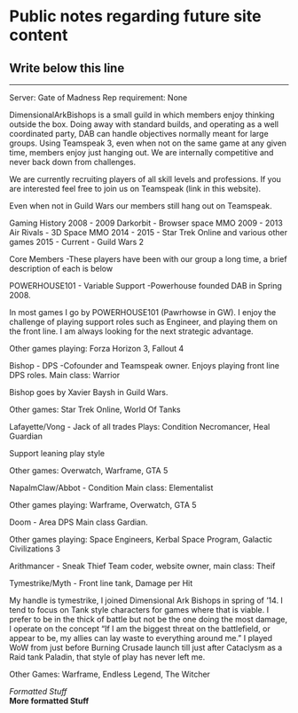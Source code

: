 # Public notes regarding future site content

## Write below this line

***
Server: Gate of Madness
Rep requirement: None


DimensionalArkBishops is a small guild in which members enjoy thinking outside the box. Doing away with standard builds, and operating as a well coordinated party, DAB can handle objectives normally meant for large groups. Using Teamspeak 3, even when not on the same game at any given time, members enjoy just hanging out. We are internally competitive and never back down from challenges. 

We are currently recruiting players of all skill levels and professions. If you are interested feel free to join us on Teamspeak (link in this website). 

Even when not in Guild Wars our members still hang out on Teamspeak. 


Gaming History
2008 - 2009 Darkorbit - Browser space MMO
2009 - 2013 Air Rivals - 3D Space MMO 
2014 - 2015 - Star Trek Online and various other games
2015 - Current - Guild Wars 2


Core Members 
-These players have been with our group a long time, a brief description of each is below


POWERHOUSE101 - Variable Support
-Powerhouse founded DAB in Spring 2008.

In most games I go by POWERHOUSE101 (Pawrhowse in GW). I enjoy the challenge of playing support roles such as Engineer, and playing them on the front line. I am always looking for the next strategic advantage. 

Other games playing: Forza Horizon 3, Fallout 4


Bishop - DPS
-Cofounder and Teamspeak owner. Enjoys playing front line DPS roles. Main class: Warrior 

Bishop goes by Xavier Baysh in Guild Wars. 

Other games: Star Trek Online, World Of Tanks


Lafayette/Vong - Jack of all trades
Plays: Condition Necromancer, Heal Guardian

Support leaning play style 


Other games: Overwatch, Warframe, GTA 5

NapalmClaw/Abbot - Condition 
Main class: Elementalist

Other games playing: Warframe, Overwatch, GTA 5 

Doom - Area DPS
Main class Gardian.

Other games playing: Space Engineers, Kerbal Space Program, Galactic Civilizations 3 

Arithmancer - Sneak Thief
Team coder, website owner, main class: Theif

Tymestrike/Myth - Front line tank, Damage per Hit

 My handle is tymestrike, I joined Dimensional Ark Bishops in spring of ’14. I tend to focus on Tank style characters for games where that is viable. I prefer to be in the thick of battle but not be the one doing the most damage, I operate on the concept “If I am the biggest threat on the battlefield, or appear to be, my allies can lay waste to everything around me.” I played WoW from just before Burning Crusade launch till just after Cataclysm as a Raid tank Paladin, that style of play has never left me.

Other Games: Warframe, Endless Legend, The Witcher

_Formatted Stuff_    
**More formatted Stuff**
